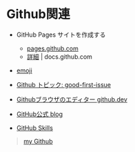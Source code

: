 # Github関連

- GitHub Pages サイトを作成する
  - [pages.github.com](https://pages.github.com/)
  - [詳細](https://docs.github.com/ja/pages/getting-started-with-github-pages/creating-a-github-pages-site) | docs.github.com

- [emoji](https://gist.github.com/rxaviers/7360908)
- [Github トピック: good-first-issue](https://github.com/topics/good-first-issue)
- [Githubブラウザのエディター github.dev](https://docs.github.com/ja/codespaces/the-githubdev-web-based-editor)

- [GitHub公式 blog](https://github.blog/)
- [GitHub Skills](https://skills.github.com/)

> [my Github](https://github.com/ka2yuki-mori)
